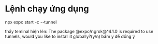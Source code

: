 # Lệnh chạy ứng dụng
npx expo start -c --tunnel

thấy teminal hiện lên:  The package @expo/ngrok@^4.1.0 is required to use tunnels, would you like to install it globally?(y/n)
bấm y để dồng ý